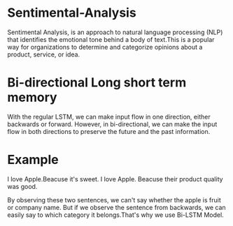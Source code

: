 # Sentimental-Analysis

Sentimental Analysis, is an approach to natural language processing (NLP) that identifies the emotional tone behind a body of text.This is a popular way for organizations to determine and categorize opinions about a product, service, or idea.

# Bi-directional Long short term memory

With the regular LSTM, we can make input flow in one direction, either backwards or forward. However, in bi-directional, we can make the input flow in both directions to preserve the future and the past information.

# Example

I love Apple.Beacuse it's sweet.
I love Apple. Beacuse their product quality was good.

By observing these two sentences, we can't say whether the apple is fruit or company name.
But if we observe the sentence from backwards, we can easily say to which category it belongs.That's why we use Bi-LSTM Model.
